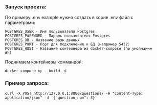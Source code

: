 
### Запуск проекта:

По примеру .env example нужно создать в корне .env файл с параметрами:

    POSTGRES_USER - Имя пользователя Postgres
    POSTGRES_PASSWORD - Пароль пользователя Postgres
    POSTGRES_DB - Название базы данных
    POSTGRES_PORT - Порт для подключения к БД (например 5432)
    POSTGRES_HOST - Название контейнера из docker-compose (по умолчанию db)

Поднимаем контейнеры коммандой:

    docker-compose up --build -d


### Пример запроса:

    curl -X POST http://127.0.0.1:8000/questions/ -H "Content-Type: application/json" -d '{"question_num": 3}'
